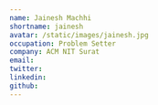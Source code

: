 ```yaml
---
name: Jainesh Machhi
shortname: jainesh
avatar: /static/images/jainesh.jpg
occupation: Problem Setter
company: ACM NIT Surat
email:
twitter:
linkedin:
github:
---
```

